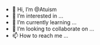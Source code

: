 - 👋 Hi, I’m @Atuism
- 👀 I’m interested in ...
- 🌱 I’m currently learning ...
- 💞️ I’m looking to collaborate on ...
- 📫 How to reach me ...

<!---
Atuism/Atuism is a ✨ special ✨ repository because its `README.md` (this file) appears on your GitHub profile.
You can click the Preview link to take a look at your changes.
--->
